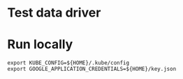 # Test data driver 

# Run locally
```
export KUBE_CONFIG=${HOME}/.kube/config
export GOOGLE_APPLICATION_CREDENTIALS=${HOME}/key.json
```
